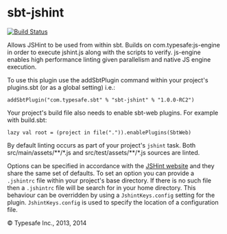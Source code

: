 sbt-jshint
==========

[![Build Status](https://api.travis-ci.org/sbt/sbt-jshint.png?branch=master)](https://travis-ci.org/sbt/sbt-jshint)

Allows JSHint to be used from within sbt. Builds on com.typesafe:js-engine in order to execute jshint.js
along with the scripts to verify. js-engine enables high performance linting given parallelism and native
JS engine execution.

To use this plugin use the addSbtPlugin command within your project's plugins.sbt (or as a global setting) i.e.:

    addSbtPlugin("com.typesafe.sbt" % "sbt-jshint" % "1.0.0-RC2")

Your project's build file also needs to enable sbt-web plugins. For example with build.sbt:

    lazy val root = (project in file(".")).enablePlugins(SbtWeb)

By default linting occurs as part of your project's `jshint` task. Both src/main/assets/\*\*/\*.js and
src/test/assets/\*\*/\*.js sources are linted.

Options can be specified in accordance with the
[JSHint website](http://www.jshint.com/docs) and they share the same set of defaults. To set an option you can
provide a `.jshintrc` file within your project's base directory. If there is no such file then a `.jshintrc` file will
be search for in your home directory. This behaviour can be overridden by using a `JshintKeys.config` setting for the plugin.
`JshintKeys.config` is used to specify the location of a configuration file.

&copy; Typesafe Inc., 2013, 2014
